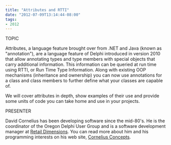```yaml
---
title: "Attributes and RTTI"
date: "2012-07-09T13:14:44-08:00"
tags:
- 2012
---
```


TOPIC

Attributes, a language feature brought over from .NET and Java (known as "annotation"),  are a language feature of Delphi introduced in version 2010 that allow annotating types and type members with special objects that carry additional information. This information can be queried at run time using RTTI, or Run Time Type Information.  Along with existing OOP mechanisms (inheritance and ownership) you can now use annotations for a class and class members to further define what your classes are capable of.

We will cover attributes in depth, show examples of their use and provide some units of code you can take home and use in your projects.

PRESENTER

David Cornelius has been developing software since the mid-80's. He is the coordinator of the Oregon Delphi User Group and is a software development manager at [Retail Dimensions](http://retaildimensions.com). You can read more about him and his programming interests on his web site, [Cornelius Concepts](http://corneliusconcepts.com).
